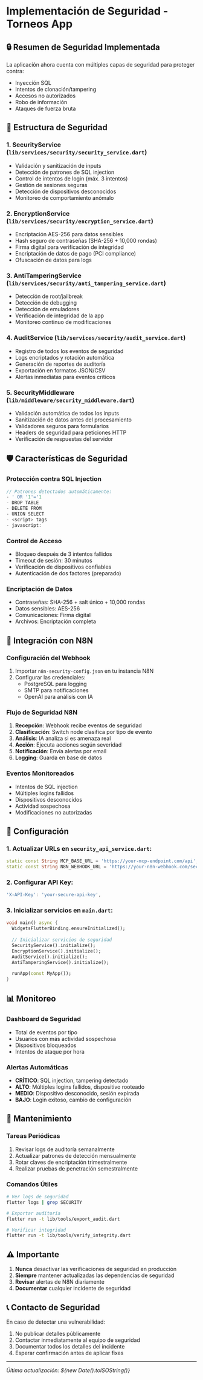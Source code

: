# Implementación de Seguridad - Torneos App

## 🔒 Resumen de Seguridad Implementada

La aplicación ahora cuenta con múltiples capas de seguridad para proteger contra:
- Inyección SQL
- Intentos de clonación/tampering
- Accesos no autorizados
- Robo de información
- Ataques de fuerza bruta

## 📁 Estructura de Seguridad

### 1. **SecurityService** (`lib/services/security/security_service.dart`)
- Validación y sanitización de inputs
- Detección de patrones de SQL injection
- Control de intentos de login (máx. 3 intentos)
- Gestión de sesiones seguras
- Detección de dispositivos desconocidos
- Monitoreo de comportamiento anómalo

### 2. **EncryptionService** (`lib/services/security/encryption_service.dart`)
- Encriptación AES-256 para datos sensibles
- Hash seguro de contraseñas (SHA-256 + 10,000 rondas)
- Firma digital para verificación de integridad
- Encriptación de datos de pago (PCI compliance)
- Ofuscación de datos para logs

### 3. **AntiTamperingService** (`lib/services/security/anti_tampering_service.dart`)
- Detección de root/jailbreak
- Detección de debugging
- Detección de emuladores
- Verificación de integridad de la app
- Monitoreo continuo de modificaciones

### 4. **AuditService** (`lib/services/security/audit_service.dart`)
- Registro de todos los eventos de seguridad
- Logs encriptados y rotación automática
- Generación de reportes de auditoría
- Exportación en formatos JSON/CSV
- Alertas inmediatas para eventos críticos

### 5. **SecurityMiddleware** (`lib/middleware/security_middleware.dart`)
- Validación automática de todos los inputs
- Sanitización de datos antes del procesamiento
- Validadores seguros para formularios
- Headers de seguridad para peticiones HTTP
- Verificación de respuestas del servidor

## 🛡️ Características de Seguridad

### Protección contra SQL Injection
```dart
// Patrones detectados automáticamente:
- ' OR '1'='1
- DROP TABLE
- DELETE FROM
- UNION SELECT
- <script> tags
- javascript:
```

### Control de Acceso
- Bloqueo después de 3 intentos fallidos
- Timeout de sesión: 30 minutos
- Verificación de dispositivos confiables
- Autenticación de dos factores (preparado)

### Encriptación de Datos
- Contraseñas: SHA-256 + salt único + 10,000 rondas
- Datos sensibles: AES-256
- Comunicaciones: Firma digital
- Archivos: Encriptación completa

## 🤖 Integración con N8N

### Configuración del Webhook
1. Importar `n8n-security-config.json` en tu instancia N8N
2. Configurar las credenciales:
   - PostgreSQL para logging
   - SMTP para notificaciones
   - OpenAI para análisis con IA

### Flujo de Seguridad N8N
1. **Recepción**: Webhook recibe eventos de seguridad
2. **Clasificación**: Switch node clasifica por tipo de evento
3. **Análisis**: IA analiza si es amenaza real
4. **Acción**: Ejecuta acciones según severidad
5. **Notificación**: Envía alertas por email
6. **Logging**: Guarda en base de datos

### Eventos Monitoreados
- Intentos de SQL injection
- Múltiples logins fallidos
- Dispositivos desconocidos
- Actividad sospechosa
- Modificaciones no autorizadas

## 🚀 Configuración

### 1. Actualizar URLs en `security_api_service.dart`:
```dart
static const String MCP_BASE_URL = 'https://your-mcp-endpoint.com/api';
static const String N8N_WEBHOOK_URL = 'https://your-n8n-webhook.com/security';
```

### 2. Configurar API Key:
```dart
'X-API-Key': 'your-secure-api-key',
```

### 3. Inicializar servicios en `main.dart`:
```dart
void main() async {
  WidgetsFlutterBinding.ensureInitialized();
  
  // Inicializar servicios de seguridad
  SecurityService().initialize();
  EncryptionService().initialize();
  AuditService().initialize();
  AntiTamperingService().initialize();
  
  runApp(const MyApp());
}
```

## 📊 Monitoreo

### Dashboard de Seguridad
- Total de eventos por tipo
- Usuarios con más actividad sospechosa
- Dispositivos bloqueados
- Intentos de ataque por hora

### Alertas Automáticas
- **CRÍTICO**: SQL injection, tampering detectado
- **ALTO**: Múltiples logins fallidos, dispositivo rooteado
- **MEDIO**: Dispositivo desconocido, sesión expirada
- **BAJO**: Login exitoso, cambio de configuración

## 🔧 Mantenimiento

### Tareas Periódicas
1. Revisar logs de auditoría semanalmente
2. Actualizar patrones de detección mensualmente
3. Rotar claves de encriptación trimestralmente
4. Realizar pruebas de penetración semestralmente

### Comandos Útiles
```bash
# Ver logs de seguridad
flutter logs | grep SECURITY

# Exportar auditoría
flutter run -t lib/tools/export_audit.dart

# Verificar integridad
flutter run -t lib/tools/verify_integrity.dart
```

## ⚠️ Importante

1. **Nunca** desactivar las verificaciones de seguridad en producción
2. **Siempre** mantener actualizadas las dependencias de seguridad
3. **Revisar** alertas de N8N diariamente
4. **Documentar** cualquier incidente de seguridad

## 📞 Contacto de Seguridad

En caso de detectar una vulnerabilidad:
1. No publicar detalles públicamente
2. Contactar inmediatamente al equipo de seguridad
3. Documentar todos los detalles del incidente
4. Esperar confirmación antes de aplicar fixes

---

*Última actualización: ${new Date().toISOString()}*